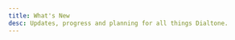 ```yaml
---
title: What's New
desc: Updates, progress and planning for all things Dialtone.
---
```


<div>
  <ClientOnly>
    <BlogPostPreview v-for="post in $page.blogPosts" :key="post.posted" :author="post.author" :heading="post.heading" :posted="parse(post.posted, 'y-M-d', new Date())"/>
  </ClientOnly>
</div>

<script setup>
import BlogPostPreview from '@baseComponents/BlogPostPreview.vue';
import { parse } from 'date-fns';
</script>
